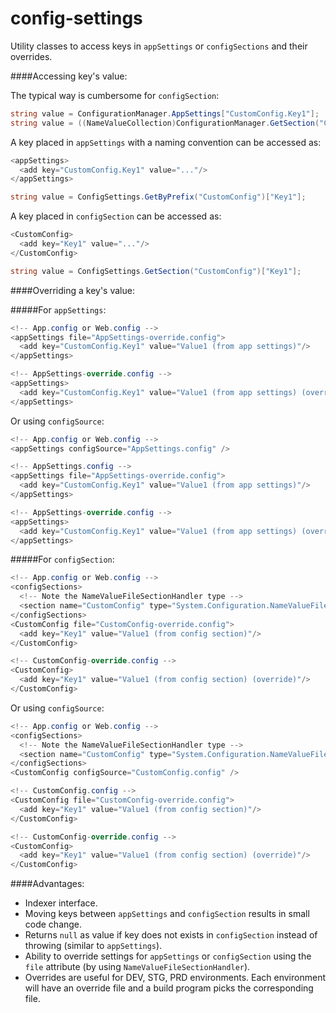 config-settings
===============
Utility classes to access keys in `appSettings` or `configSections` and their overrides.


####Accessing key's value:

The typical way is cumbersome for `configSection`:

```c#
string value = ConfigurationManager.AppSettings["CustomConfig.Key1"];
string value = ((NameValueCollection)ConfigurationManager.GetSection("CustomConfig"))["Key1"];
```

A key placed in `appSettings` with a naming convention can be accessed as:
```c#
<appSettings>
  <add key="CustomConfig.Key1" value="..."/>
</appSettings>
```
```c#
string value = ConfigSettings.GetByPrefix("CustomConfig")["Key1"];
```

A key placed in `configSection` can be accessed as:
```c#
<CustomConfig>
  <add key="Key1" value="..."/>
</CustomConfig>
```
```c#
string value = ConfigSettings.GetSection("CustomConfig")["Key1"];
```


####Overriding a key's value:

#####For `appSettings`:
```c#
<!-- App.config or Web.config -->
<appSettings file="AppSettings-override.config">
  <add key="CustomConfig.Key1" value="Value1 (from app settings)"/>
</appSettings>
```
```c#
<!-- AppSettings-override.config -->
<appSettings>
  <add key="CustomConfig.Key1" value="Value1 (from app settings) (override)"/>
</appSettings>
```
Or using `configSource`:
```c#
<!-- App.config or Web.config -->
<appSettings configSource="AppSettings.config" />
```
```c#
<!-- AppSettings.config -->
<appSettings file="AppSettings-override.config">
  <add key="CustomConfig.Key1" value="Value1 (from app settings)"/>
</appSettings>
```
```c#
<!-- AppSettings-override.config -->
<appSettings>
  <add key="CustomConfig.Key1" value="Value1 (from app settings) (override)"/>
</appSettings>
```

#####For `configSection`:
```c#
<!-- App.config or Web.config -->
<configSections>
  <!-- Note the NameValueFileSectionHandler type -->
  <section name="CustomConfig" type="System.Configuration.NameValueFileSectionHandler" />
</configSections>
<CustomConfig file="CustomConfig-override.config">
  <add key="Key1" value="Value1 (from config section)"/>
</CustomConfig>
```
```c#
<!-- CustomConfig-override.config -->
<CustomConfig>
  <add key="Key1" value="Value1 (from config section) (override)"/>
</CustomConfig>
```
Or using `configSource`:
```c#
<!-- App.config or Web.config -->
<configSections>
  <!-- Note the NameValueFileSectionHandler type -->
  <section name="CustomConfig" type="System.Configuration.NameValueFileSectionHandler" />
</configSections>
<CustomConfig configSource="CustomConfig.config" />
```
```c#
<!-- CustomConfig.config -->
<CustomConfig file="CustomConfig-override.config">
  <add key="Key1" value="Value1 (from config section)"/>
</CustomConfig>
```
```c#
<!-- CustomConfig-override.config -->
<CustomConfig>
  <add key="Key1" value="Value1 (from config section) (override)"/>
</CustomConfig>
```


####Advantages:

- Indexer interface.
- Moving keys between `appSettings` and `configSection` results in small code change.
- Returns `null` as value if key does not exists in `configSection` instead of throwing (similar to `appSettings`).
- Ability to override settings for `appSettings` or `configSection` using the `file` attribute (by using `NameValueFileSectionHandler`).
- Overrides are useful for DEV, STG, PRD environments. Each environment will have an override file and a build program picks the corresponding file.

